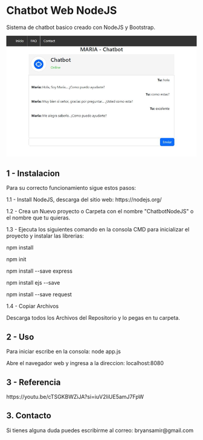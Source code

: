 <h1>Chatbot Web NodeJS</h1>

<p>Sistema de chatbot basico creado con NodeJS y Bootstrap.</p>

![Preview](https://github.com/interstella7777/NodeJS/blob/main/chatbotweb01/Maria%20Chatbotweb%20v01.JPG)

<h2>1 - Instalacion</h2>
<p>Para su correcto funcionamiento sigue estos pasos:</p>
 <p>1.1 - Install NodeJS, descarga del sitio web: https://nodejs.org/</p>
 <p>1.2 - Crea un Nuevo proyecto o Carpeta con el nombre "ChatbotNodeJS" o el nombre que tu quieras.</p>
 <p>1.3 - Ejecuta los siguientes comando en la consola CMD para inicializar el proyecto y instalar las librerias:</p>
 <p> npm install</p>
 <p> npm init</p>
 <p> npm install --save express</p>
 <p> npm install ejs --save</p>
 <p> npm install --save request</p>

 <p> 1.4 - Copiar Archivos</p>
<p>Descarga todos los Archivos del Repositorio y lo pegas en tu carpeta.</p>

<h2>2 - Uso</h2>
<p>Para iniciar escribe en la consola: node app.js</p>
<p>Abre el navegador web y ingresa a la direccion: localhost:8080</p>

<h2>3 - Referencia</h2>
https://youtu.be/cTSGKBWZiJA?si=iuV2IiUE5amJ7FpW

<h2>3. Contacto</h2>
Si tienes alguna duda puedes escribirme al correo: bryansamir@gmail.com
